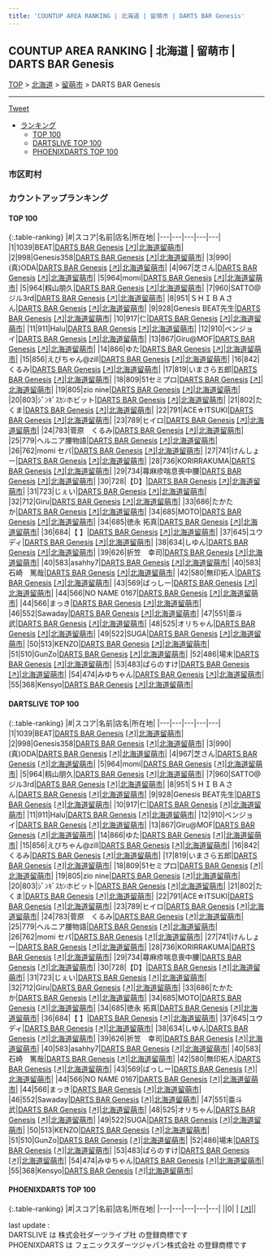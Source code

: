 ```yaml
---
title: 'COUNTUP AREA RANKING | 北海道 | 留萌市 | DARTS BAR Genesis'
---
```

## COUNTUP AREA RANKING | 北海道 | 留萌市 | DARTS BAR Genesis

[TOP](/darts/rank/) > [北海道](/darts/rank/北海道/) > [留萌市](/darts/rank/北海道/留萌市/) > DARTS BAR Genesis

___

<a href="https://twitter.com/share?ref_src=twsrc%5Etfw" data-text="COUNTUP AREA RANKING | 北海道留萌市DARTS BAR Genesis" class="twitter-share-button" data-hashtags="DARTSLIVE,PHOENIXDARTS,darts,ダーツ" data-show-count="false">Tweet</a>

* [ランキング](#カウントアップランキング)
    * [TOP 100](#top-100)
    * [DARTSLIVE TOP 100](#dartslive-top-100)
    * [PHOENIXDARTS TOP 100](#phoenixdarts-top-100)

### 市区町村

<ul>

</ul>

### カウントアップランキング

#### TOP 100



{:.table-ranking}
|#|スコア|名前|店名|所在地|
|---|---|---|---|---|
|1|1039|<span class="rank-name-dl">BEAT</span>|<a href="/darts/rank/shops/e6007222f2e58c11fec1ae84bb28bd87.html">DARTS BAR Genesis</a> <a href="https://search.dartslive.com/jp/shop/e6007222f2e58c11fec1ae84bb28bd87">[↗]</a>|<a href="/darts/rank/北海道/留萌市">北海道留萌市</a>|
|2|998|<span class="rank-name-dl">Genesis358</span>|<a href="/darts/rank/shops/e6007222f2e58c11fec1ae84bb28bd87.html">DARTS BAR Genesis</a> <a href="https://search.dartslive.com/jp/shop/e6007222f2e58c11fec1ae84bb28bd87">[↗]</a>|<a href="/darts/rank/北海道/留萌市">北海道留萌市</a>|
|3|990|<span class="rank-name-dl">(真)ODA</span>|<a href="/darts/rank/shops/e6007222f2e58c11fec1ae84bb28bd87.html">DARTS BAR Genesis</a> <a href="https://search.dartslive.com/jp/shop/e6007222f2e58c11fec1ae84bb28bd87">[↗]</a>|<a href="/darts/rank/北海道/留萌市">北海道留萌市</a>|
|4|967|<span class="rank-name-dl">芝さん</span>|<a href="/darts/rank/shops/e6007222f2e58c11fec1ae84bb28bd87.html">DARTS BAR Genesis</a> <a href="https://search.dartslive.com/jp/shop/e6007222f2e58c11fec1ae84bb28bd87">[↗]</a>|<a href="/darts/rank/北海道/留萌市">北海道留萌市</a>|
|5|964|<span class="rank-name-dl">momi</span>|<a href="/darts/rank/shops/e6007222f2e58c11fec1ae84bb28bd87.html">DARTS BAR Genesis</a> <a href="https://search.dartslive.com/jp/shop/e6007222f2e58c11fec1ae84bb28bd87">[↗]</a>|<a href="/darts/rank/北海道/留萌市">北海道留萌市</a>|
|5|964|<span class="rank-name-dl">籾山朋久</span>|<a href="/darts/rank/shops/e6007222f2e58c11fec1ae84bb28bd87.html">DARTS BAR Genesis</a> <a href="https://search.dartslive.com/jp/shop/e6007222f2e58c11fec1ae84bb28bd87">[↗]</a>|<a href="/darts/rank/北海道/留萌市">北海道留萌市</a>|
|7|960|<span class="rank-name-dl">SATTO@ジル3rd</span>|<a href="/darts/rank/shops/e6007222f2e58c11fec1ae84bb28bd87.html">DARTS BAR Genesis</a> <a href="https://search.dartslive.com/jp/shop/e6007222f2e58c11fec1ae84bb28bd87">[↗]</a>|<a href="/darts/rank/北海道/留萌市">北海道留萌市</a>|
|8|951|<span class="rank-name-dl">ＳＨＩＢＡさん</span>|<a href="/darts/rank/shops/e6007222f2e58c11fec1ae84bb28bd87.html">DARTS BAR Genesis</a> <a href="https://search.dartslive.com/jp/shop/e6007222f2e58c11fec1ae84bb28bd87">[↗]</a>|<a href="/darts/rank/北海道/留萌市">北海道留萌市</a>|
|9|928|<span class="rank-name-dl">Genesis BEAT先生</span>|<a href="/darts/rank/shops/e6007222f2e58c11fec1ae84bb28bd87.html">DARTS BAR Genesis</a> <a href="https://search.dartslive.com/jp/shop/e6007222f2e58c11fec1ae84bb28bd87">[↗]</a>|<a href="/darts/rank/北海道/留萌市">北海道留萌市</a>|
|10|917|<span class="rank-name-dl">仁</span>|<a href="/darts/rank/shops/e6007222f2e58c11fec1ae84bb28bd87.html">DARTS BAR Genesis</a> <a href="https://search.dartslive.com/jp/shop/e6007222f2e58c11fec1ae84bb28bd87">[↗]</a>|<a href="/darts/rank/北海道/留萌市">北海道留萌市</a>|
|11|911|<span class="rank-name-dl">Halu</span>|<a href="/darts/rank/shops/e6007222f2e58c11fec1ae84bb28bd87.html">DARTS BAR Genesis</a> <a href="https://search.dartslive.com/jp/shop/e6007222f2e58c11fec1ae84bb28bd87">[↗]</a>|<a href="/darts/rank/北海道/留萌市">北海道留萌市</a>|
|12|910|<span class="rank-name-dl">ベンジョイ</span>|<a href="/darts/rank/shops/e6007222f2e58c11fec1ae84bb28bd87.html">DARTS BAR Genesis</a> <a href="https://search.dartslive.com/jp/shop/e6007222f2e58c11fec1ae84bb28bd87">[↗]</a>|<a href="/darts/rank/北海道/留萌市">北海道留萌市</a>|
|13|867|<span class="rank-name-dl">Giru@MOF</span>|<a href="/darts/rank/shops/e6007222f2e58c11fec1ae84bb28bd87.html">DARTS BAR Genesis</a> <a href="https://search.dartslive.com/jp/shop/e6007222f2e58c11fec1ae84bb28bd87">[↗]</a>|<a href="/darts/rank/北海道/留萌市">北海道留萌市</a>|
|14|866|<span class="rank-name-dl">ゆた</span>|<a href="/darts/rank/shops/e6007222f2e58c11fec1ae84bb28bd87.html">DARTS BAR Genesis</a> <a href="https://search.dartslive.com/jp/shop/e6007222f2e58c11fec1ae84bb28bd87">[↗]</a>|<a href="/darts/rank/北海道/留萌市">北海道留萌市</a>|
|15|856|<span class="rank-name-dl">えびちゃん@zill</span>|<a href="/darts/rank/shops/e6007222f2e58c11fec1ae84bb28bd87.html">DARTS BAR Genesis</a> <a href="https://search.dartslive.com/jp/shop/e6007222f2e58c11fec1ae84bb28bd87">[↗]</a>|<a href="/darts/rank/北海道/留萌市">北海道留萌市</a>|
|16|842|<span class="rank-name-dl">くるみ</span>|<a href="/darts/rank/shops/e6007222f2e58c11fec1ae84bb28bd87.html">DARTS BAR Genesis</a> <a href="https://search.dartslive.com/jp/shop/e6007222f2e58c11fec1ae84bb28bd87">[↗]</a>|<a href="/darts/rank/北海道/留萌市">北海道留萌市</a>|
|17|819|<span class="rank-name-dl">いまさら五郎</span>|<a href="/darts/rank/shops/e6007222f2e58c11fec1ae84bb28bd87.html">DARTS BAR Genesis</a> <a href="https://search.dartslive.com/jp/shop/e6007222f2e58c11fec1ae84bb28bd87">[↗]</a>|<a href="/darts/rank/北海道/留萌市">北海道留萌市</a>|
|18|809|<span class="rank-name-dl">51セミプロ</span>|<a href="/darts/rank/shops/e6007222f2e58c11fec1ae84bb28bd87.html">DARTS BAR Genesis</a> <a href="https://search.dartslive.com/jp/shop/e6007222f2e58c11fec1ae84bb28bd87">[↗]</a>|<a href="/darts/rank/北海道/留萌市">北海道留萌市</a>|
|19|805|<span class="rank-name-dl">zio nine</span>|<a href="/darts/rank/shops/e6007222f2e58c11fec1ae84bb28bd87.html">DARTS BAR Genesis</a> <a href="https://search.dartslive.com/jp/shop/e6007222f2e58c11fec1ae84bb28bd87">[↗]</a>|<a href="/darts/rank/北海道/留萌市">北海道留萌市</a>|
|20|803|<span class="rank-name-dl">ｼﾞﾝｷﾞｽｶﾝホビット</span>|<a href="/darts/rank/shops/e6007222f2e58c11fec1ae84bb28bd87.html">DARTS BAR Genesis</a> <a href="https://search.dartslive.com/jp/shop/e6007222f2e58c11fec1ae84bb28bd87">[↗]</a>|<a href="/darts/rank/北海道/留萌市">北海道留萌市</a>|
|21|802|<span class="rank-name-dl">たくま</span>|<a href="/darts/rank/shops/e6007222f2e58c11fec1ae84bb28bd87.html">DARTS BAR Genesis</a> <a href="https://search.dartslive.com/jp/shop/e6007222f2e58c11fec1ae84bb28bd87">[↗]</a>|<a href="/darts/rank/北海道/留萌市">北海道留萌市</a>|
|22|791|<span class="rank-name-dl">ACE☆ITSUKI</span>|<a href="/darts/rank/shops/e6007222f2e58c11fec1ae84bb28bd87.html">DARTS BAR Genesis</a> <a href="https://search.dartslive.com/jp/shop/e6007222f2e58c11fec1ae84bb28bd87">[↗]</a>|<a href="/darts/rank/北海道/留萌市">北海道留萌市</a>|
|23|789|<span class="rank-name-dl">ヒイロ</span>|<a href="/darts/rank/shops/e6007222f2e58c11fec1ae84bb28bd87.html">DARTS BAR Genesis</a> <a href="https://search.dartslive.com/jp/shop/e6007222f2e58c11fec1ae84bb28bd87">[↗]</a>|<a href="/darts/rank/北海道/留萌市">北海道留萌市</a>|
|24|783|<span class="rank-name-dl">菅原　くるみ</span>|<a href="/darts/rank/shops/e6007222f2e58c11fec1ae84bb28bd87.html">DARTS BAR Genesis</a> <a href="https://search.dartslive.com/jp/shop/e6007222f2e58c11fec1ae84bb28bd87">[↗]</a>|<a href="/darts/rank/北海道/留萌市">北海道留萌市</a>|
|25|779|<span class="rank-name-dl">ヘルニア腰物語</span>|<a href="/darts/rank/shops/e6007222f2e58c11fec1ae84bb28bd87.html">DARTS BAR Genesis</a> <a href="https://search.dartslive.com/jp/shop/e6007222f2e58c11fec1ae84bb28bd87">[↗]</a>|<a href="/darts/rank/北海道/留萌市">北海道留萌市</a>|
|26|762|<span class="rank-name-dl">momi セパ</span>|<a href="/darts/rank/shops/e6007222f2e58c11fec1ae84bb28bd87.html">DARTS BAR Genesis</a> <a href="https://search.dartslive.com/jp/shop/e6007222f2e58c11fec1ae84bb28bd87">[↗]</a>|<a href="/darts/rank/北海道/留萌市">北海道留萌市</a>|
|27|741|<span class="rank-name-dl">けんしょー</span>|<a href="/darts/rank/shops/e6007222f2e58c11fec1ae84bb28bd87.html">DARTS BAR Genesis</a> <a href="https://search.dartslive.com/jp/shop/e6007222f2e58c11fec1ae84bb28bd87">[↗]</a>|<a href="/darts/rank/北海道/留萌市">北海道留萌市</a>|
|28|736|<span class="rank-name-dl">KORIRRAKUMA</span>|<a href="/darts/rank/shops/e6007222f2e58c11fec1ae84bb28bd87.html">DARTS BAR Genesis</a> <a href="https://search.dartslive.com/jp/shop/e6007222f2e58c11fec1ae84bb28bd87">[↗]</a>|<a href="/darts/rank/北海道/留萌市">北海道留萌市</a>|
|29|734|<span class="rank-name-dl">蕁麻疹喘息喪中腰</span>|<a href="/darts/rank/shops/e6007222f2e58c11fec1ae84bb28bd87.html">DARTS BAR Genesis</a> <a href="https://search.dartslive.com/jp/shop/e6007222f2e58c11fec1ae84bb28bd87">[↗]</a>|<a href="/darts/rank/北海道/留萌市">北海道留萌市</a>|
|30|728|<span class="rank-name-dl">【D】</span>|<a href="/darts/rank/shops/e6007222f2e58c11fec1ae84bb28bd87.html">DARTS BAR Genesis</a> <a href="https://search.dartslive.com/jp/shop/e6007222f2e58c11fec1ae84bb28bd87">[↗]</a>|<a href="/darts/rank/北海道/留萌市">北海道留萌市</a>|
|31|723|<span class="rank-name-dl">じぇい</span>|<a href="/darts/rank/shops/e6007222f2e58c11fec1ae84bb28bd87.html">DARTS BAR Genesis</a> <a href="https://search.dartslive.com/jp/shop/e6007222f2e58c11fec1ae84bb28bd87">[↗]</a>|<a href="/darts/rank/北海道/留萌市">北海道留萌市</a>|
|32|712|<span class="rank-name-dl">Giru</span>|<a href="/darts/rank/shops/e6007222f2e58c11fec1ae84bb28bd87.html">DARTS BAR Genesis</a> <a href="https://search.dartslive.com/jp/shop/e6007222f2e58c11fec1ae84bb28bd87">[↗]</a>|<a href="/darts/rank/北海道/留萌市">北海道留萌市</a>|
|33|686|<span class="rank-name-dl">たかたか</span>|<a href="/darts/rank/shops/e6007222f2e58c11fec1ae84bb28bd87.html">DARTS BAR Genesis</a> <a href="https://search.dartslive.com/jp/shop/e6007222f2e58c11fec1ae84bb28bd87">[↗]</a>|<a href="/darts/rank/北海道/留萌市">北海道留萌市</a>|
|34|685|<span class="rank-name-dl">MOTO</span>|<a href="/darts/rank/shops/e6007222f2e58c11fec1ae84bb28bd87.html">DARTS BAR Genesis</a> <a href="https://search.dartslive.com/jp/shop/e6007222f2e58c11fec1ae84bb28bd87">[↗]</a>|<a href="/darts/rank/北海道/留萌市">北海道留萌市</a>|
|34|685|<span class="rank-name-dl">徳永 拓真</span>|<a href="/darts/rank/shops/e6007222f2e58c11fec1ae84bb28bd87.html">DARTS BAR Genesis</a> <a href="https://search.dartslive.com/jp/shop/e6007222f2e58c11fec1ae84bb28bd87">[↗]</a>|<a href="/darts/rank/北海道/留萌市">北海道留萌市</a>|
|36|684|<span class="rank-name-dl">【 】</span>|<a href="/darts/rank/shops/e6007222f2e58c11fec1ae84bb28bd87.html">DARTS BAR Genesis</a> <a href="https://search.dartslive.com/jp/shop/e6007222f2e58c11fec1ae84bb28bd87">[↗]</a>|<a href="/darts/rank/北海道/留萌市">北海道留萌市</a>|
|37|645|<span class="rank-name-dl">ユウディ</span>|<a href="/darts/rank/shops/e6007222f2e58c11fec1ae84bb28bd87.html">DARTS BAR Genesis</a> <a href="https://search.dartslive.com/jp/shop/e6007222f2e58c11fec1ae84bb28bd87">[↗]</a>|<a href="/darts/rank/北海道/留萌市">北海道留萌市</a>|
|38|634|<span class="rank-name-dl">しゆん</span>|<a href="/darts/rank/shops/e6007222f2e58c11fec1ae84bb28bd87.html">DARTS BAR Genesis</a> <a href="https://search.dartslive.com/jp/shop/e6007222f2e58c11fec1ae84bb28bd87">[↗]</a>|<a href="/darts/rank/北海道/留萌市">北海道留萌市</a>|
|39|626|<span class="rank-name-dl">折笠　幸司</span>|<a href="/darts/rank/shops/e6007222f2e58c11fec1ae84bb28bd87.html">DARTS BAR Genesis</a> <a href="https://search.dartslive.com/jp/shop/e6007222f2e58c11fec1ae84bb28bd87">[↗]</a>|<a href="/darts/rank/北海道/留萌市">北海道留萌市</a>|
|40|583|<span class="rank-name-dl">asahhy7</span>|<a href="/darts/rank/shops/e6007222f2e58c11fec1ae84bb28bd87.html">DARTS BAR Genesis</a> <a href="https://search.dartslive.com/jp/shop/e6007222f2e58c11fec1ae84bb28bd87">[↗]</a>|<a href="/darts/rank/北海道/留萌市">北海道留萌市</a>|
|40|583|<span class="rank-name-dl">石崎　篤哉</span>|<a href="/darts/rank/shops/e6007222f2e58c11fec1ae84bb28bd87.html">DARTS BAR Genesis</a> <a href="https://search.dartslive.com/jp/shop/e6007222f2e58c11fec1ae84bb28bd87">[↗]</a>|<a href="/darts/rank/北海道/留萌市">北海道留萌市</a>|
|42|580|<span class="rank-name-dl">無印拓人</span>|<a href="/darts/rank/shops/e6007222f2e58c11fec1ae84bb28bd87.html">DARTS BAR Genesis</a> <a href="https://search.dartslive.com/jp/shop/e6007222f2e58c11fec1ae84bb28bd87">[↗]</a>|<a href="/darts/rank/北海道/留萌市">北海道留萌市</a>|
|43|569|<span class="rank-name-dl">ばっしー</span>|<a href="/darts/rank/shops/e6007222f2e58c11fec1ae84bb28bd87.html">DARTS BAR Genesis</a> <a href="https://search.dartslive.com/jp/shop/e6007222f2e58c11fec1ae84bb28bd87">[↗]</a>|<a href="/darts/rank/北海道/留萌市">北海道留萌市</a>|
|44|566|<span class="rank-name-dl">NO NAME 0167</span>|<a href="/darts/rank/shops/e6007222f2e58c11fec1ae84bb28bd87.html">DARTS BAR Genesis</a> <a href="https://search.dartslive.com/jp/shop/e6007222f2e58c11fec1ae84bb28bd87">[↗]</a>|<a href="/darts/rank/北海道/留萌市">北海道留萌市</a>|
|44|566|<span class="rank-name-dl">まっき</span>|<a href="/darts/rank/shops/e6007222f2e58c11fec1ae84bb28bd87.html">DARTS BAR Genesis</a> <a href="https://search.dartslive.com/jp/shop/e6007222f2e58c11fec1ae84bb28bd87">[↗]</a>|<a href="/darts/rank/北海道/留萌市">北海道留萌市</a>|
|46|552|<span class="rank-name-dl">Sawaday</span>|<a href="/darts/rank/shops/e6007222f2e58c11fec1ae84bb28bd87.html">DARTS BAR Genesis</a> <a href="https://search.dartslive.com/jp/shop/e6007222f2e58c11fec1ae84bb28bd87">[↗]</a>|<a href="/darts/rank/北海道/留萌市">北海道留萌市</a>|
|47|551|<span class="rank-name-dl">亜斗武</span>|<a href="/darts/rank/shops/e6007222f2e58c11fec1ae84bb28bd87.html">DARTS BAR Genesis</a> <a href="https://search.dartslive.com/jp/shop/e6007222f2e58c11fec1ae84bb28bd87">[↗]</a>|<a href="/darts/rank/北海道/留萌市">北海道留萌市</a>|
|48|525|<span class="rank-name-dl">オリちゃん</span>|<a href="/darts/rank/shops/e6007222f2e58c11fec1ae84bb28bd87.html">DARTS BAR Genesis</a> <a href="https://search.dartslive.com/jp/shop/e6007222f2e58c11fec1ae84bb28bd87">[↗]</a>|<a href="/darts/rank/北海道/留萌市">北海道留萌市</a>|
|49|522|<span class="rank-name-dl">SUGA</span>|<a href="/darts/rank/shops/e6007222f2e58c11fec1ae84bb28bd87.html">DARTS BAR Genesis</a> <a href="https://search.dartslive.com/jp/shop/e6007222f2e58c11fec1ae84bb28bd87">[↗]</a>|<a href="/darts/rank/北海道/留萌市">北海道留萌市</a>|
|50|513|<span class="rank-name-dl">KENZO</span>|<a href="/darts/rank/shops/e6007222f2e58c11fec1ae84bb28bd87.html">DARTS BAR Genesis</a> <a href="https://search.dartslive.com/jp/shop/e6007222f2e58c11fec1ae84bb28bd87">[↗]</a>|<a href="/darts/rank/北海道/留萌市">北海道留萌市</a>|
|51|510|<span class="rank-name-dl">GunZo</span>|<a href="/darts/rank/shops/e6007222f2e58c11fec1ae84bb28bd87.html">DARTS BAR Genesis</a> <a href="https://search.dartslive.com/jp/shop/e6007222f2e58c11fec1ae84bb28bd87">[↗]</a>|<a href="/darts/rank/北海道/留萌市">北海道留萌市</a>|
|52|486|<span class="rank-name-dl">場末</span>|<a href="/darts/rank/shops/e6007222f2e58c11fec1ae84bb28bd87.html">DARTS BAR Genesis</a> <a href="https://search.dartslive.com/jp/shop/e6007222f2e58c11fec1ae84bb28bd87">[↗]</a>|<a href="/darts/rank/北海道/留萌市">北海道留萌市</a>|
|53|483|<span class="rank-name-dl">ぱらのすけ</span>|<a href="/darts/rank/shops/e6007222f2e58c11fec1ae84bb28bd87.html">DARTS BAR Genesis</a> <a href="https://search.dartslive.com/jp/shop/e6007222f2e58c11fec1ae84bb28bd87">[↗]</a>|<a href="/darts/rank/北海道/留萌市">北海道留萌市</a>|
|54|474|<span class="rank-name-dl">みゆちゃん</span>|<a href="/darts/rank/shops/e6007222f2e58c11fec1ae84bb28bd87.html">DARTS BAR Genesis</a> <a href="https://search.dartslive.com/jp/shop/e6007222f2e58c11fec1ae84bb28bd87">[↗]</a>|<a href="/darts/rank/北海道/留萌市">北海道留萌市</a>|
|55|368|<span class="rank-name-dl">Kensyo</span>|<a href="/darts/rank/shops/e6007222f2e58c11fec1ae84bb28bd87.html">DARTS BAR Genesis</a> <a href="https://search.dartslive.com/jp/shop/e6007222f2e58c11fec1ae84bb28bd87">[↗]</a>|<a href="/darts/rank/北海道/留萌市">北海道留萌市</a>|


#### DARTSLIVE TOP 100



{:.table-ranking}
|#|スコア|名前|店名|所在地|
|---|---|---|---|---|
|1|1039|<span class="rank-name-dl">BEAT</span>|<a href="/darts/rank/shops/e6007222f2e58c11fec1ae84bb28bd87.html">DARTS BAR Genesis</a> <a href="https://search.dartslive.com/jp/shop/e6007222f2e58c11fec1ae84bb28bd87">[↗]</a>|<a href="/darts/rank/北海道/留萌市">北海道留萌市</a>|
|2|998|<span class="rank-name-dl">Genesis358</span>|<a href="/darts/rank/shops/e6007222f2e58c11fec1ae84bb28bd87.html">DARTS BAR Genesis</a> <a href="https://search.dartslive.com/jp/shop/e6007222f2e58c11fec1ae84bb28bd87">[↗]</a>|<a href="/darts/rank/北海道/留萌市">北海道留萌市</a>|
|3|990|<span class="rank-name-dl">(真)ODA</span>|<a href="/darts/rank/shops/e6007222f2e58c11fec1ae84bb28bd87.html">DARTS BAR Genesis</a> <a href="https://search.dartslive.com/jp/shop/e6007222f2e58c11fec1ae84bb28bd87">[↗]</a>|<a href="/darts/rank/北海道/留萌市">北海道留萌市</a>|
|4|967|<span class="rank-name-dl">芝さん</span>|<a href="/darts/rank/shops/e6007222f2e58c11fec1ae84bb28bd87.html">DARTS BAR Genesis</a> <a href="https://search.dartslive.com/jp/shop/e6007222f2e58c11fec1ae84bb28bd87">[↗]</a>|<a href="/darts/rank/北海道/留萌市">北海道留萌市</a>|
|5|964|<span class="rank-name-dl">momi</span>|<a href="/darts/rank/shops/e6007222f2e58c11fec1ae84bb28bd87.html">DARTS BAR Genesis</a> <a href="https://search.dartslive.com/jp/shop/e6007222f2e58c11fec1ae84bb28bd87">[↗]</a>|<a href="/darts/rank/北海道/留萌市">北海道留萌市</a>|
|5|964|<span class="rank-name-dl">籾山朋久</span>|<a href="/darts/rank/shops/e6007222f2e58c11fec1ae84bb28bd87.html">DARTS BAR Genesis</a> <a href="https://search.dartslive.com/jp/shop/e6007222f2e58c11fec1ae84bb28bd87">[↗]</a>|<a href="/darts/rank/北海道/留萌市">北海道留萌市</a>|
|7|960|<span class="rank-name-dl">SATTO@ジル3rd</span>|<a href="/darts/rank/shops/e6007222f2e58c11fec1ae84bb28bd87.html">DARTS BAR Genesis</a> <a href="https://search.dartslive.com/jp/shop/e6007222f2e58c11fec1ae84bb28bd87">[↗]</a>|<a href="/darts/rank/北海道/留萌市">北海道留萌市</a>|
|8|951|<span class="rank-name-dl">ＳＨＩＢＡさん</span>|<a href="/darts/rank/shops/e6007222f2e58c11fec1ae84bb28bd87.html">DARTS BAR Genesis</a> <a href="https://search.dartslive.com/jp/shop/e6007222f2e58c11fec1ae84bb28bd87">[↗]</a>|<a href="/darts/rank/北海道/留萌市">北海道留萌市</a>|
|9|928|<span class="rank-name-dl">Genesis BEAT先生</span>|<a href="/darts/rank/shops/e6007222f2e58c11fec1ae84bb28bd87.html">DARTS BAR Genesis</a> <a href="https://search.dartslive.com/jp/shop/e6007222f2e58c11fec1ae84bb28bd87">[↗]</a>|<a href="/darts/rank/北海道/留萌市">北海道留萌市</a>|
|10|917|<span class="rank-name-dl">仁</span>|<a href="/darts/rank/shops/e6007222f2e58c11fec1ae84bb28bd87.html">DARTS BAR Genesis</a> <a href="https://search.dartslive.com/jp/shop/e6007222f2e58c11fec1ae84bb28bd87">[↗]</a>|<a href="/darts/rank/北海道/留萌市">北海道留萌市</a>|
|11|911|<span class="rank-name-dl">Halu</span>|<a href="/darts/rank/shops/e6007222f2e58c11fec1ae84bb28bd87.html">DARTS BAR Genesis</a> <a href="https://search.dartslive.com/jp/shop/e6007222f2e58c11fec1ae84bb28bd87">[↗]</a>|<a href="/darts/rank/北海道/留萌市">北海道留萌市</a>|
|12|910|<span class="rank-name-dl">ベンジョイ</span>|<a href="/darts/rank/shops/e6007222f2e58c11fec1ae84bb28bd87.html">DARTS BAR Genesis</a> <a href="https://search.dartslive.com/jp/shop/e6007222f2e58c11fec1ae84bb28bd87">[↗]</a>|<a href="/darts/rank/北海道/留萌市">北海道留萌市</a>|
|13|867|<span class="rank-name-dl">Giru@MOF</span>|<a href="/darts/rank/shops/e6007222f2e58c11fec1ae84bb28bd87.html">DARTS BAR Genesis</a> <a href="https://search.dartslive.com/jp/shop/e6007222f2e58c11fec1ae84bb28bd87">[↗]</a>|<a href="/darts/rank/北海道/留萌市">北海道留萌市</a>|
|14|866|<span class="rank-name-dl">ゆた</span>|<a href="/darts/rank/shops/e6007222f2e58c11fec1ae84bb28bd87.html">DARTS BAR Genesis</a> <a href="https://search.dartslive.com/jp/shop/e6007222f2e58c11fec1ae84bb28bd87">[↗]</a>|<a href="/darts/rank/北海道/留萌市">北海道留萌市</a>|
|15|856|<span class="rank-name-dl">えびちゃん@zill</span>|<a href="/darts/rank/shops/e6007222f2e58c11fec1ae84bb28bd87.html">DARTS BAR Genesis</a> <a href="https://search.dartslive.com/jp/shop/e6007222f2e58c11fec1ae84bb28bd87">[↗]</a>|<a href="/darts/rank/北海道/留萌市">北海道留萌市</a>|
|16|842|<span class="rank-name-dl">くるみ</span>|<a href="/darts/rank/shops/e6007222f2e58c11fec1ae84bb28bd87.html">DARTS BAR Genesis</a> <a href="https://search.dartslive.com/jp/shop/e6007222f2e58c11fec1ae84bb28bd87">[↗]</a>|<a href="/darts/rank/北海道/留萌市">北海道留萌市</a>|
|17|819|<span class="rank-name-dl">いまさら五郎</span>|<a href="/darts/rank/shops/e6007222f2e58c11fec1ae84bb28bd87.html">DARTS BAR Genesis</a> <a href="https://search.dartslive.com/jp/shop/e6007222f2e58c11fec1ae84bb28bd87">[↗]</a>|<a href="/darts/rank/北海道/留萌市">北海道留萌市</a>|
|18|809|<span class="rank-name-dl">51セミプロ</span>|<a href="/darts/rank/shops/e6007222f2e58c11fec1ae84bb28bd87.html">DARTS BAR Genesis</a> <a href="https://search.dartslive.com/jp/shop/e6007222f2e58c11fec1ae84bb28bd87">[↗]</a>|<a href="/darts/rank/北海道/留萌市">北海道留萌市</a>|
|19|805|<span class="rank-name-dl">zio nine</span>|<a href="/darts/rank/shops/e6007222f2e58c11fec1ae84bb28bd87.html">DARTS BAR Genesis</a> <a href="https://search.dartslive.com/jp/shop/e6007222f2e58c11fec1ae84bb28bd87">[↗]</a>|<a href="/darts/rank/北海道/留萌市">北海道留萌市</a>|
|20|803|<span class="rank-name-dl">ｼﾞﾝｷﾞｽｶﾝホビット</span>|<a href="/darts/rank/shops/e6007222f2e58c11fec1ae84bb28bd87.html">DARTS BAR Genesis</a> <a href="https://search.dartslive.com/jp/shop/e6007222f2e58c11fec1ae84bb28bd87">[↗]</a>|<a href="/darts/rank/北海道/留萌市">北海道留萌市</a>|
|21|802|<span class="rank-name-dl">たくま</span>|<a href="/darts/rank/shops/e6007222f2e58c11fec1ae84bb28bd87.html">DARTS BAR Genesis</a> <a href="https://search.dartslive.com/jp/shop/e6007222f2e58c11fec1ae84bb28bd87">[↗]</a>|<a href="/darts/rank/北海道/留萌市">北海道留萌市</a>|
|22|791|<span class="rank-name-dl">ACE☆ITSUKI</span>|<a href="/darts/rank/shops/e6007222f2e58c11fec1ae84bb28bd87.html">DARTS BAR Genesis</a> <a href="https://search.dartslive.com/jp/shop/e6007222f2e58c11fec1ae84bb28bd87">[↗]</a>|<a href="/darts/rank/北海道/留萌市">北海道留萌市</a>|
|23|789|<span class="rank-name-dl">ヒイロ</span>|<a href="/darts/rank/shops/e6007222f2e58c11fec1ae84bb28bd87.html">DARTS BAR Genesis</a> <a href="https://search.dartslive.com/jp/shop/e6007222f2e58c11fec1ae84bb28bd87">[↗]</a>|<a href="/darts/rank/北海道/留萌市">北海道留萌市</a>|
|24|783|<span class="rank-name-dl">菅原　くるみ</span>|<a href="/darts/rank/shops/e6007222f2e58c11fec1ae84bb28bd87.html">DARTS BAR Genesis</a> <a href="https://search.dartslive.com/jp/shop/e6007222f2e58c11fec1ae84bb28bd87">[↗]</a>|<a href="/darts/rank/北海道/留萌市">北海道留萌市</a>|
|25|779|<span class="rank-name-dl">ヘルニア腰物語</span>|<a href="/darts/rank/shops/e6007222f2e58c11fec1ae84bb28bd87.html">DARTS BAR Genesis</a> <a href="https://search.dartslive.com/jp/shop/e6007222f2e58c11fec1ae84bb28bd87">[↗]</a>|<a href="/darts/rank/北海道/留萌市">北海道留萌市</a>|
|26|762|<span class="rank-name-dl">momi セパ</span>|<a href="/darts/rank/shops/e6007222f2e58c11fec1ae84bb28bd87.html">DARTS BAR Genesis</a> <a href="https://search.dartslive.com/jp/shop/e6007222f2e58c11fec1ae84bb28bd87">[↗]</a>|<a href="/darts/rank/北海道/留萌市">北海道留萌市</a>|
|27|741|<span class="rank-name-dl">けんしょー</span>|<a href="/darts/rank/shops/e6007222f2e58c11fec1ae84bb28bd87.html">DARTS BAR Genesis</a> <a href="https://search.dartslive.com/jp/shop/e6007222f2e58c11fec1ae84bb28bd87">[↗]</a>|<a href="/darts/rank/北海道/留萌市">北海道留萌市</a>|
|28|736|<span class="rank-name-dl">KORIRRAKUMA</span>|<a href="/darts/rank/shops/e6007222f2e58c11fec1ae84bb28bd87.html">DARTS BAR Genesis</a> <a href="https://search.dartslive.com/jp/shop/e6007222f2e58c11fec1ae84bb28bd87">[↗]</a>|<a href="/darts/rank/北海道/留萌市">北海道留萌市</a>|
|29|734|<span class="rank-name-dl">蕁麻疹喘息喪中腰</span>|<a href="/darts/rank/shops/e6007222f2e58c11fec1ae84bb28bd87.html">DARTS BAR Genesis</a> <a href="https://search.dartslive.com/jp/shop/e6007222f2e58c11fec1ae84bb28bd87">[↗]</a>|<a href="/darts/rank/北海道/留萌市">北海道留萌市</a>|
|30|728|<span class="rank-name-dl">【D】</span>|<a href="/darts/rank/shops/e6007222f2e58c11fec1ae84bb28bd87.html">DARTS BAR Genesis</a> <a href="https://search.dartslive.com/jp/shop/e6007222f2e58c11fec1ae84bb28bd87">[↗]</a>|<a href="/darts/rank/北海道/留萌市">北海道留萌市</a>|
|31|723|<span class="rank-name-dl">じぇい</span>|<a href="/darts/rank/shops/e6007222f2e58c11fec1ae84bb28bd87.html">DARTS BAR Genesis</a> <a href="https://search.dartslive.com/jp/shop/e6007222f2e58c11fec1ae84bb28bd87">[↗]</a>|<a href="/darts/rank/北海道/留萌市">北海道留萌市</a>|
|32|712|<span class="rank-name-dl">Giru</span>|<a href="/darts/rank/shops/e6007222f2e58c11fec1ae84bb28bd87.html">DARTS BAR Genesis</a> <a href="https://search.dartslive.com/jp/shop/e6007222f2e58c11fec1ae84bb28bd87">[↗]</a>|<a href="/darts/rank/北海道/留萌市">北海道留萌市</a>|
|33|686|<span class="rank-name-dl">たかたか</span>|<a href="/darts/rank/shops/e6007222f2e58c11fec1ae84bb28bd87.html">DARTS BAR Genesis</a> <a href="https://search.dartslive.com/jp/shop/e6007222f2e58c11fec1ae84bb28bd87">[↗]</a>|<a href="/darts/rank/北海道/留萌市">北海道留萌市</a>|
|34|685|<span class="rank-name-dl">MOTO</span>|<a href="/darts/rank/shops/e6007222f2e58c11fec1ae84bb28bd87.html">DARTS BAR Genesis</a> <a href="https://search.dartslive.com/jp/shop/e6007222f2e58c11fec1ae84bb28bd87">[↗]</a>|<a href="/darts/rank/北海道/留萌市">北海道留萌市</a>|
|34|685|<span class="rank-name-dl">徳永 拓真</span>|<a href="/darts/rank/shops/e6007222f2e58c11fec1ae84bb28bd87.html">DARTS BAR Genesis</a> <a href="https://search.dartslive.com/jp/shop/e6007222f2e58c11fec1ae84bb28bd87">[↗]</a>|<a href="/darts/rank/北海道/留萌市">北海道留萌市</a>|
|36|684|<span class="rank-name-dl">【 】</span>|<a href="/darts/rank/shops/e6007222f2e58c11fec1ae84bb28bd87.html">DARTS BAR Genesis</a> <a href="https://search.dartslive.com/jp/shop/e6007222f2e58c11fec1ae84bb28bd87">[↗]</a>|<a href="/darts/rank/北海道/留萌市">北海道留萌市</a>|
|37|645|<span class="rank-name-dl">ユウディ</span>|<a href="/darts/rank/shops/e6007222f2e58c11fec1ae84bb28bd87.html">DARTS BAR Genesis</a> <a href="https://search.dartslive.com/jp/shop/e6007222f2e58c11fec1ae84bb28bd87">[↗]</a>|<a href="/darts/rank/北海道/留萌市">北海道留萌市</a>|
|38|634|<span class="rank-name-dl">しゆん</span>|<a href="/darts/rank/shops/e6007222f2e58c11fec1ae84bb28bd87.html">DARTS BAR Genesis</a> <a href="https://search.dartslive.com/jp/shop/e6007222f2e58c11fec1ae84bb28bd87">[↗]</a>|<a href="/darts/rank/北海道/留萌市">北海道留萌市</a>|
|39|626|<span class="rank-name-dl">折笠　幸司</span>|<a href="/darts/rank/shops/e6007222f2e58c11fec1ae84bb28bd87.html">DARTS BAR Genesis</a> <a href="https://search.dartslive.com/jp/shop/e6007222f2e58c11fec1ae84bb28bd87">[↗]</a>|<a href="/darts/rank/北海道/留萌市">北海道留萌市</a>|
|40|583|<span class="rank-name-dl">asahhy7</span>|<a href="/darts/rank/shops/e6007222f2e58c11fec1ae84bb28bd87.html">DARTS BAR Genesis</a> <a href="https://search.dartslive.com/jp/shop/e6007222f2e58c11fec1ae84bb28bd87">[↗]</a>|<a href="/darts/rank/北海道/留萌市">北海道留萌市</a>|
|40|583|<span class="rank-name-dl">石崎　篤哉</span>|<a href="/darts/rank/shops/e6007222f2e58c11fec1ae84bb28bd87.html">DARTS BAR Genesis</a> <a href="https://search.dartslive.com/jp/shop/e6007222f2e58c11fec1ae84bb28bd87">[↗]</a>|<a href="/darts/rank/北海道/留萌市">北海道留萌市</a>|
|42|580|<span class="rank-name-dl">無印拓人</span>|<a href="/darts/rank/shops/e6007222f2e58c11fec1ae84bb28bd87.html">DARTS BAR Genesis</a> <a href="https://search.dartslive.com/jp/shop/e6007222f2e58c11fec1ae84bb28bd87">[↗]</a>|<a href="/darts/rank/北海道/留萌市">北海道留萌市</a>|
|43|569|<span class="rank-name-dl">ばっしー</span>|<a href="/darts/rank/shops/e6007222f2e58c11fec1ae84bb28bd87.html">DARTS BAR Genesis</a> <a href="https://search.dartslive.com/jp/shop/e6007222f2e58c11fec1ae84bb28bd87">[↗]</a>|<a href="/darts/rank/北海道/留萌市">北海道留萌市</a>|
|44|566|<span class="rank-name-dl">NO NAME 0167</span>|<a href="/darts/rank/shops/e6007222f2e58c11fec1ae84bb28bd87.html">DARTS BAR Genesis</a> <a href="https://search.dartslive.com/jp/shop/e6007222f2e58c11fec1ae84bb28bd87">[↗]</a>|<a href="/darts/rank/北海道/留萌市">北海道留萌市</a>|
|44|566|<span class="rank-name-dl">まっき</span>|<a href="/darts/rank/shops/e6007222f2e58c11fec1ae84bb28bd87.html">DARTS BAR Genesis</a> <a href="https://search.dartslive.com/jp/shop/e6007222f2e58c11fec1ae84bb28bd87">[↗]</a>|<a href="/darts/rank/北海道/留萌市">北海道留萌市</a>|
|46|552|<span class="rank-name-dl">Sawaday</span>|<a href="/darts/rank/shops/e6007222f2e58c11fec1ae84bb28bd87.html">DARTS BAR Genesis</a> <a href="https://search.dartslive.com/jp/shop/e6007222f2e58c11fec1ae84bb28bd87">[↗]</a>|<a href="/darts/rank/北海道/留萌市">北海道留萌市</a>|
|47|551|<span class="rank-name-dl">亜斗武</span>|<a href="/darts/rank/shops/e6007222f2e58c11fec1ae84bb28bd87.html">DARTS BAR Genesis</a> <a href="https://search.dartslive.com/jp/shop/e6007222f2e58c11fec1ae84bb28bd87">[↗]</a>|<a href="/darts/rank/北海道/留萌市">北海道留萌市</a>|
|48|525|<span class="rank-name-dl">オリちゃん</span>|<a href="/darts/rank/shops/e6007222f2e58c11fec1ae84bb28bd87.html">DARTS BAR Genesis</a> <a href="https://search.dartslive.com/jp/shop/e6007222f2e58c11fec1ae84bb28bd87">[↗]</a>|<a href="/darts/rank/北海道/留萌市">北海道留萌市</a>|
|49|522|<span class="rank-name-dl">SUGA</span>|<a href="/darts/rank/shops/e6007222f2e58c11fec1ae84bb28bd87.html">DARTS BAR Genesis</a> <a href="https://search.dartslive.com/jp/shop/e6007222f2e58c11fec1ae84bb28bd87">[↗]</a>|<a href="/darts/rank/北海道/留萌市">北海道留萌市</a>|
|50|513|<span class="rank-name-dl">KENZO</span>|<a href="/darts/rank/shops/e6007222f2e58c11fec1ae84bb28bd87.html">DARTS BAR Genesis</a> <a href="https://search.dartslive.com/jp/shop/e6007222f2e58c11fec1ae84bb28bd87">[↗]</a>|<a href="/darts/rank/北海道/留萌市">北海道留萌市</a>|
|51|510|<span class="rank-name-dl">GunZo</span>|<a href="/darts/rank/shops/e6007222f2e58c11fec1ae84bb28bd87.html">DARTS BAR Genesis</a> <a href="https://search.dartslive.com/jp/shop/e6007222f2e58c11fec1ae84bb28bd87">[↗]</a>|<a href="/darts/rank/北海道/留萌市">北海道留萌市</a>|
|52|486|<span class="rank-name-dl">場末</span>|<a href="/darts/rank/shops/e6007222f2e58c11fec1ae84bb28bd87.html">DARTS BAR Genesis</a> <a href="https://search.dartslive.com/jp/shop/e6007222f2e58c11fec1ae84bb28bd87">[↗]</a>|<a href="/darts/rank/北海道/留萌市">北海道留萌市</a>|
|53|483|<span class="rank-name-dl">ぱらのすけ</span>|<a href="/darts/rank/shops/e6007222f2e58c11fec1ae84bb28bd87.html">DARTS BAR Genesis</a> <a href="https://search.dartslive.com/jp/shop/e6007222f2e58c11fec1ae84bb28bd87">[↗]</a>|<a href="/darts/rank/北海道/留萌市">北海道留萌市</a>|
|54|474|<span class="rank-name-dl">みゆちゃん</span>|<a href="/darts/rank/shops/e6007222f2e58c11fec1ae84bb28bd87.html">DARTS BAR Genesis</a> <a href="https://search.dartslive.com/jp/shop/e6007222f2e58c11fec1ae84bb28bd87">[↗]</a>|<a href="/darts/rank/北海道/留萌市">北海道留萌市</a>|
|55|368|<span class="rank-name-dl">Kensyo</span>|<a href="/darts/rank/shops/e6007222f2e58c11fec1ae84bb28bd87.html">DARTS BAR Genesis</a> <a href="https://search.dartslive.com/jp/shop/e6007222f2e58c11fec1ae84bb28bd87">[↗]</a>|<a href="/darts/rank/北海道/留萌市">北海道留萌市</a>|


#### PHOENIXDARTS TOP 100



{:.table-ranking}
|#|スコア|名前|店名|所在地|
|---|---|---|---|---|
||0|<span class="rank-name-dl"> </span>|<a href="/darts/rank/shops/.html"></a> <a href="">[↗]</a>|<a href="/darts/rank//"></a>|


<div class="footer border-top border-gray-light mt-5 pt-3 text-right text-gray">
    last update : <span style="font-weight: italic" id="foot_last_modified"></span><br />
    DARTSLIVE は 株式会社ダーツライブ社 の登録商標です<br />
    PHOENIXDARTS は フェニックスダーツジャパン株式会社 の登録商標です<br />
</div>

<script src="https://cdnjs.cloudflare.com/ajax/libs/jquery.tablesorter/2.31.3/js/jquery.tablesorter.min.js" integrity="sha512-qzgd5cYSZcosqpzpn7zF2ZId8f/8CHmFKZ8j7mU4OUXTNRd5g+ZHBPsgKEwoqxCtdQvExE5LprwwPAgoicguNg==" crossorigin="anonymous" referrerpolicy="no-referrer"></script>
<link rel="stylesheet" href="https://cdnjs.cloudflare.com/ajax/libs/jquery.tablesorter/2.31.3/css/theme.default.min.css" integrity="sha512-wghhOJkjQX0Lh3NSWvNKeZ0ZpNn+SPVXX1Qyc9OCaogADktxrBiBdKGDoqVUOyhStvMBmJQ8ZdMHiR3wuEq8+w==" crossorigin="anonymous" referrerpolicy="no-referrer" />
<script>
$(function() {
    $(".table-ranking").tablesorter({sortList:[[0, 0]]});
    $("#foot_last_modified").text(formatDate(new Date(document.lastModified), 'yyyy-MM-dd HH:mm:ss'));
});
</script>

<script async src="https://platform.twitter.com/widgets.js" charset="utf-8"></script>